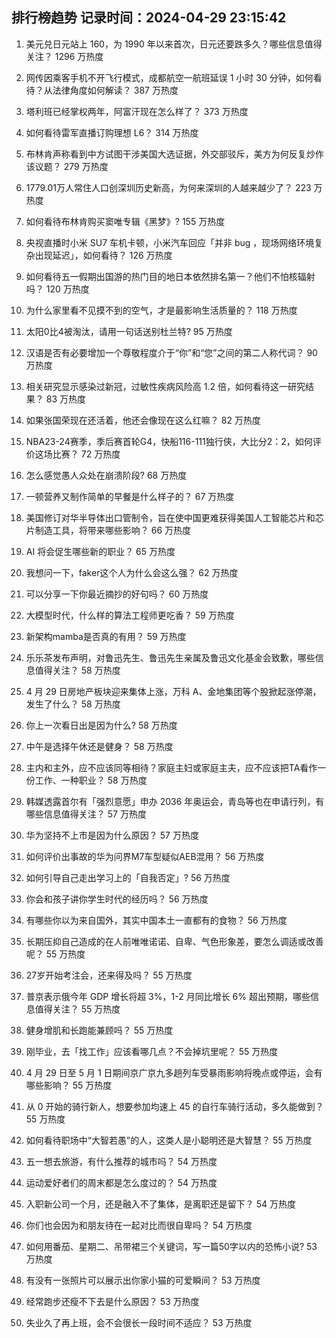 
## 排行榜趋势 记录时间：2024-04-29 23:15:42
  
  1. 美元兑日元站上 160，为 1990 年以来首次，日元还要跌多久？哪些信息值得关注？ 1296 万热度
    
  2. 网传因乘客手机不开飞行模式，成都航空一航班延误 1 小时 30 分钟，如何看待？从法律角度如何解读？ 387 万热度
    
  3. 塔利班已经掌权两年，阿富汗现在怎么样了？ 373 万热度
    
  4. 如何看待雷军直播订购理想 L6？ 314 万热度
    
  5. 布林肯声称看到中方试图干涉美国大选证据，外交部驳斥，美方为何反复炒作该议题？ 279 万热度
    
  6. 1779.01万人常住人口创深圳历史新高，为何来深圳的人越来越少了？ 223 万热度
    
  7. 如何看待布林肯购买窦唯专辑《黑梦》? 155 万热度
    
  8. 央视直播时小米 SU7 车机卡顿，小米汽车回应「并非 bug ，现场网络环境复杂出现延迟」，如何看待？ 126 万热度
    
  9. 如何看待五一假期出国游的热门目的地日本依然排名第一？他们不怕核辐射吗？ 120 万热度
    
  10. 为什么家里看不见摸不到的空气，才是最影响生活质量的？ 118 万热度
    
  11. 太阳0比4被淘汰，请用一句话送别杜兰特? 95 万热度
    
  12. 汉语是否有必要增加一个尊敬程度介于“你”和“您”之间的第二人称代词？ 90 万热度
    
  13. 相关研究显示感染过新冠，过敏性疾病风险高 1.2 倍，如何看待这一研究结果？ 83 万热度
    
  14. 如果张国荣现在还活着，他还会像现在这么红嘛？ 82 万热度
    
  15. NBA23-24赛季，季后赛首轮G4，快船116-111独行侠，大比分2：2，如何评价这场比赛？ 72 万热度
    
  16. 怎么感觉愚人众处在崩溃阶段? 68 万热度
    
  17. 一顿营养又制作简单的早餐是什么样子的？ 67 万热度
    
  18. 美国修订对华半导体出口管制令，旨在使中国更难获得美国人工智能芯片和芯片制造工具，将带来哪些影响？ 66 万热度
    
  19. AI 将会促生哪些新的职业？ 65 万热度
    
  20. 我想问一下，faker这个人为什么会这么强？ 62 万热度
    
  21. 可以分享一下你最近摘抄的好句吗？ 60 万热度
    
  22. 大模型时代，什么样的算法工程师更吃香？ 59 万热度
    
  23. 新架构mamba是否真的有用？ 59 万热度
    
  24. 乐乐茶发布声明，对鲁迅先生、鲁迅先生亲属及鲁迅文化基金会致歉，哪些信息值得关注？ 58 万热度
    
  25. 4 月 29 日房地产板块迎来集体上涨，万科 A、金地集团等个股掀起涨停潮，发生了什么？ 58 万热度
    
  26. 你上一次看日出是因为什么? 58 万热度
    
  27. 中午是选择午休还是健身？ 58 万热度
    
  28. 主内和主外，应不应该同等相待？家庭主妇或家庭主夫，应不应该把TA看作一份工作、一种职业？ 58 万热度
    
  29. 韩媒透露首尔有「强烈意愿」申办 2036 年奥运会，青岛等也在申请行列，有哪些信息值得关注？ 57 万热度
    
  30. 华为坚持不上市是因为什么原因？ 57 万热度
    
  31. 如何评价出事故的华为问界M7车型疑似AEB混用？ 56 万热度
    
  32. 如何引导自己走出学习上的「自我否定」? 56 万热度
    
  33. 你会和孩子讲你学生时代的经历吗？ 56 万热度
    
  34. 有哪些你以为来自国外，其实中国本土一直都有的食物？ 56 万热度
    
  35. 长期压抑自己造成的在人前唯唯诺诺、自卑、气色形象差，要怎么调适或改善呢？ 55 万热度
    
  36. 27岁开始考注会，还来得及吗？ 55 万热度
    
  37. 普京表示俄今年 GDP 增长将超 3%，1-2 月同比增长 6% 超出预期，哪些信息值得关注？ 55 万热度
    
  38. 健身增肌和长跑能兼顾吗？ 55 万热度
    
  39. 刚毕业，去「找工作」应该看哪几点？不会掉坑里呢？ 55 万热度
    
  40. 4 月 29 日至 5 月 1 日期间京广京九多趟列车受暴雨影响将晚点或停运，会有哪些影响？ 55 万热度
    
  41. 从 0 开始的骑行新人，想要参加均速上 45 的自行车骑行活动，多久能做到？ 55 万热度
    
  42. 如何看待职场中“大智若愚”的人，这类人是小聪明还是大智慧？ 55 万热度
    
  43. 五一想去旅游，有什么推荐的城市吗？ 54 万热度
    
  44. 运动爱好者们的周末都是怎么度过的？ 54 万热度
    
  45. 入职新公司一个月，还是融入不了集体，是离职还是留下？ 54 万热度
    
  46. 你们也会因为和朋友待在一起对比而很自卑吗？ 54 万热度
    
  47. 如何用番茄、星期二、吊带裙三个关键词，写一篇50字以内的恐怖小说? 53 万热度
    
  48. 有没有一张照片可以展示出你家小猫的可爱瞬间？ 53 万热度
    
  49. 经常跑步还瘦不下去是什么原因？ 53 万热度
    
  50. 失业久了再上班，会不会很长一段时间不适应？ 53 万热度
    